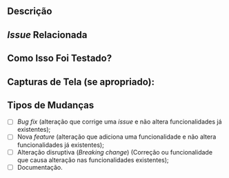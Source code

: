 <!--- Forneça um resumo geral das suas alterações no título acima -->

## Descrição
<!--- Decreva suas alterações detalhadamente -->

## _Issue_ Relacionada
<!--- Este projeto apenas aceita _pull requests_ relacionadas à _issues_ abertas. -->
<!--- Se está sugerindo uma nova _feature_ ou mudança, por favor discuta em uma _issue_ antes. -->
<!--- Se está corrigindo um _bug_, deve haver uma _issue_ descrevendo-o com passos para reproduzir. -->
<!--- Por favor, adicione o link para a _issue_ aqui: -->
<!--- #nome_da_issue: -->


## Como Isso Foi Testado?
<!--- Por favor, descreva detalhadamente como você testou suas mudanças. -->
<!--- Inclua detalhes do seu ambiente de teste e os testes que você executou -->
<!--- para ver como a sua alteração afeta outras áreas do código, etc. -->

## Capturas de Tela (se apropriado):

## Tipos de Mudanças
<!--- Quais os tipos de alterações introduzidos pelo seu código? Coloque um `x` em todas as caixas que se aplicam: -->
- [ ] _Bug fix_ (alteração que corrige uma _issue_ e não altera funcionalidades já existentes);
- [ ] Nova _feature_ (alteração que adiciona uma funcionalidade e não altera funcionalidades já existentes);
- [ ] Alteração disruptiva (_Breaking change_) (Correção ou funcionalidade que causa alteração nas funcionalidades existentes);
- [ ] Documentação.
